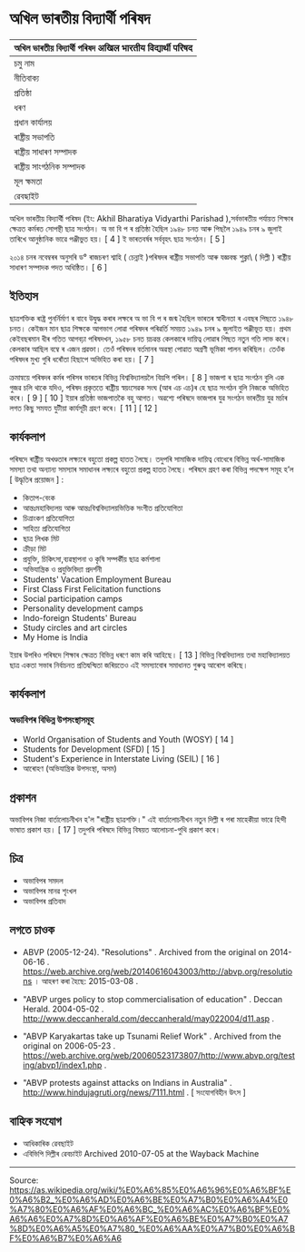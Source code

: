 # অখিল ভাৰতীয় বিদ্যাৰ্থী পৰিষদ

| অখিল ভাৰতীয় বিদ্যাৰ্থী পৰিষদ अखिल भारतीय विद्यार्थी परिषद |
| --- |
| চমু নাম |
| নীতিবাক্য |
| প্ৰতিষ্ঠা |
| ধৰণ |
| প্ৰধান কাৰ্যালয় |
| ৰাষ্ট্ৰীয় সভাপতি |
| ৰাষ্ট্ৰীয় সাধাৰণ সম্পাদক |
| ৰাষ্ট্ৰীয় সাংগঠনিক সম্পাদক |
| মূল ক্ষমতা |
| ৱেবছাইট |

অখিল ভাৰতীয় বিদ্যাৰ্থী পৰিষদ (ইং: Akhil Bharatiya Vidyarthi Parishad ),সৰ্বভাৰতীয় পৰ্যায়ত শিক্ষাৰ ক্ষেত্ৰত কৰ্মৰত সোপন্থী ছাত্ৰ সংগঠন। অ ভা বি প ৰ প্ৰতিষ্ঠা হৈছিল ১৯৪৮ চনত আৰু পিছলৈ ১৯৪৯ চনৰ ৯ জুলাই তাৰিখে আনুষ্ঠানিক ভাৱে পঞ্জীভুত হয়। [ 4 ] ই ভাৰতবৰ্ষৰ সৰ্ববৃহৎ ছাত্ৰ সংগঠন। [ 5 ]

২০১৪ চনৰ নবেম্বৰৰ অনুসৰি ড° ৰাজচৰণ শ্বাহি ( চেন্নাই )পৰিষদৰ ৰাষ্ট্ৰীয় সভাপতি আৰু যজ্ঞবল্ক শুক্লা\ ( দিল্লী ) ৰাষ্ট্ৰীয় সাধাৰণ সম্পাদক পদত অধিষ্ঠিত। [ 6 ]

## ইতিহাস

ছাত্ৰশক্তিক ৰাষ্ট্ৰ পুনৰ্নিৰ্মাণ ৰ বাবে উদ্বুদ্ধ কৰাৰ লক্ষৰে অ ভা বি প ৰ জন্ম হৈছিল ভাৰতৰ স্বাধীনতা ৰ এবছৰ পিছতে ১৯৪৮ চনত। কেইজন মান ছাত্ৰ শিক্ষকে আগভাগ লোৱা পৰিষদৰ পৰিৱৰ্তি সময়ত ১৯৪৯ চনৰ ৯ জুলাইত পঞ্জীভূত হয়। প্ৰথম কেইবছৰমান ধীৰ গতিত আগবঢ়া পৰিষদখন, ১৯৫৮ চনত য়চৱন্ত কেলকাৰে দায়িত্ব লোৱাৰ পিছত নতুন গতি লাভ কৰে। কেলকাৰ আছিল বম্বে ৰ এজন প্ৰৱক্তা। তেওঁ পৰিষদৰ বৰ্তমানৰ অৱস্থা পোৱাত অগ্ৰণী ভূমিকা পালন কৰিছিল। তেওঁক পৰিষদৰ মুখ্য গুৰি ধৰোঁতা হিছাপে অভিহিত কৰা হয়। [ 7 ]

ক্ৰমান্বয়ে পৰিষদৰ কৰ্মৰ পৰিসৰ ভাৰতৰ বিভিন্ন বিশ্ববিদ্যালয়লৈ বিয়পি পৰিল। [ 8 ] ভাজপা ৰ ছাত্ৰ সংগঠন বুলি এক গুজৱ চলি থাকে যদিও, পৰিষদ প্ৰকৃততে ৰাষ্ট্ৰীয় স্বয়ংসেৱক সংঘ (আৰ এচ এচ)ৰ হে ছাত্ৰ সংগঠন বুলি নিজকে অভিহিত কৰে। [ 9 ] [ 10 ] ইয়াৰ প্ৰতিষ্ঠা ভাজপাতকৈ বহু আগত। অৱশ্যে পৰিষদে ভাজপাৰ যুৱ সংগঠন ভাৰতীয় যুৱ মৰ্চাৰ লগত কিছু সমযত যুটীয়া কাৰ্যসূচী গ্ৰহণ কৰে। [ 11 ] [ 12 ]

## কাৰ্যকলাপ

পৰিষদে ৰাষ্ট্ৰীয় অখণ্ডতাৰ লক্ষ্যৰে বহুতো প্ৰকল্প হাতত লৈছে। তদুপৰি সামাজিক দায়িত্ব বোধেৰে বিভিন্ন অৰ্থ-সামাজিক সমস্যা তথা অন্যান্য সমস্যাৰ সমাধানৰ লক্ষ্যৰে বহুতো প্ৰকল্প হাতত লৈছে। পৰিষদে গ্ৰহণ কৰা বিভিন্ন পদক্ষেপ সমূহ হ’ল [ উদ্ধৃতিৰ প্ৰয়োজন ] :

- কিতাপ-বেংক
- আন্তঃমহাবিদ্যলয় আৰু আন্তঃবিশ্ববিদ্যালয়ভিত্তিক সংগীত প্ৰতিযোগিতা
- চিত্ৰাংকণ প্ৰতিযোগিতা
- সাহিত্য প্ৰতিযোগিতা
- ছাত্ৰ লিখক মিট
- ক্ৰীড়া মিট
- প্ৰযুক্তি, চিকিৎসা,ব্যৱস্থাপনা ও কৃষি সম্পৰ্কীয় ছাত্ৰ কৰ্মশালা
- অভিযান্ত্ৰিক ও প্ৰযুক্তিবিদ্যা প্ৰদৰ্শনী
- Students' Vacation Employment Bureau
- First Class First Felicitation functions
- Social participation camps
- Personality development camps
- Indo-foreign Students' Bureau
- Study circles and art circles
- My Home is India

ইয়াৰ উপৰিও পৰিষদে শিক্ষাৰ ক্ষেত্ৰত বিভিন্ন ধৰণে কাম কৰি আহিছে। [ 13 ] বিভিন্ন বিশ্ববিদ্যালয় তথা মহাবিদ্যালয়ত ছাত্ৰ একতা সভাৰ নিৰ্বাচনত প্ৰতিদ্বন্দ্বিতা জৰিয়তেও এই সমস্যাবোৰ সমাধানত গুৰুত্ব আৰোপ কৰিছে।

## কাৰ্যকলাপ

### অভাবিপৰ বিভিন্ন উপসংস্থাসমূহ

- World Organisation of Students and Youth (WOSY) [ 14 ]
- Students for Development (SFD) [ 15 ]
- Student's Experience in Interstate Living (SEIL) [ 16 ]
- আৰোহণ (অভিযান্ত্ৰিক উপসংস্থা, অসম)

## প্ৰকাশন

অভাবিপৰ নিজা বাৰ্তালোচনীখন হ'ল "ৰাষ্ট্ৰীয় ছাত্ৰশক্তি।" এই বাৰ্তালোচনীখন নতুন দিল্লী ৰ পৰা মাহেকীয়া ভাৱে হিন্দী ভাষাত প্ৰকাশ হয়। [ 17 ] তদুপৰি পৰিষদে বিভিন্ন বিষয়ত আলোচনা-পুথি প্ৰকাশ কৰে।

## চিত্ৰ

- অভাবিপৰ সমদল
- অভাবিপৰ মানৱ শৃংখল
- অভাবিপৰ প্ৰতিবাদ

## লগতে চাওক

- ABVP (2005-12-24). "Resolutions" . Archived from the original on 2014-06-16 . https://web.archive.org/web/20140616043003/http://abvp.org/resolutions । আহৰণ কৰা হৈছে: 2015-03-08 .

- "ABVP urges policy to stop commercialisation of education" . Deccan Herald. 2004-05-02 . http://www.deccanherald.com/deccanherald/may022004/d11.asp .

- "ABVP Karyakartas take up Tsunami Relief Work" . Archived from the original on 2006-05-23 . https://web.archive.org/web/20060523173807/http://www.abvp.org/testing/abvp1/index1.php .

- "ABVP protests against attacks on Indians in Australia" . http://www.hindujagruti.org/news/7111.html . [ সংযোগবিহীন উৎস ]

## বাহ্যিক সংযোগ

- আধিকাৰিক ৱেবছাইট
- এবিভিপি দিল্লীৰ ৱেবচাইট Archived 2010-07-05 at the Wayback Machine

---
Source: https://as.wikipedia.org/wiki/%E0%A6%85%E0%A6%96%E0%A6%BF%E0%A6%B2_%E0%A6%AD%E0%A6%BE%E0%A7%B0%E0%A6%A4%E0%A7%80%E0%A6%AF%E0%A6%BC_%E0%A6%AC%E0%A6%BF%E0%A6%A6%E0%A7%8D%E0%A6%AF%E0%A6%BE%E0%A7%B0%E0%A7%8D%E0%A6%A5%E0%A7%80_%E0%A6%AA%E0%A7%B0%E0%A6%BF%E0%A6%B7%E0%A6%A6
